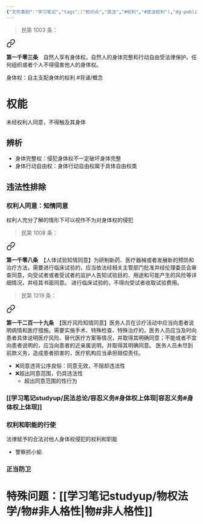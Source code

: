```yaml
---
{"文件类别":"学习笔记","tags":["知识点","民法","#权利","#民法权利"],"dg-publish":true,"permalink":"/学习笔记studyup/民法总论/身体权/","dgPassFrontmatter":true,"created":"2024-10-24T22:09:08.333+08:00","updated":"2024-11-13T19:43:13.407+08:00"}
---
```


>民第 1003 条：
<div class="transclusion internal-embed is-loaded"><a class="markdown-embed-link" href="/////#t1003" aria-label="Open link"><svg xmlns="http://www.w3.org/2000/svg" width="24" height="24" viewBox="0 0 24 24" fill="none" stroke="currentColor" stroke-width="2" stroke-linecap="round" stroke-linejoin="round" class="svg-icon lucide-link"><path d="M10 13a5 5 0 0 0 7.54.54l3-3a5 5 0 0 0-7.07-7.07l-1.72 1.71"></path><path d="M14 11a5 5 0 0 0-7.54-.54l-3 3a5 5 0 0 0 7.07 7.07l1.71-1.71"></path></svg></a><div class="markdown-embed">



**第一千零三条**　自然人享有身体权。自然人的身体完整和行动自由受法律保护。任何组织或者个人不得侵害他人的身体权。 

</div></div>


身体权：自主支配身体的权利 #背诵/概念 
# 权能
未经权利人同意，不得触及其身体
## 辨析
- 身体完整权：侵犯身体权不一定破坏身体完整
- 身体行动自由权：身体行动自由权属于具体自由权类
## 违法性排除
### 权利人同意：知情同意
权利人充分了解的情形下可以视作不为对身体权的侵犯
>民第 1008 条：
<div class="transclusion internal-embed is-loaded"><a class="markdown-embed-link" href="/////#t1008" aria-label="Open link"><svg xmlns="http://www.w3.org/2000/svg" width="24" height="24" viewBox="0 0 24 24" fill="none" stroke="currentColor" stroke-width="2" stroke-linecap="round" stroke-linejoin="round" class="svg-icon lucide-link"><path d="M10 13a5 5 0 0 0 7.54.54l3-3a5 5 0 0 0-7.07-7.07l-1.72 1.71"></path><path d="M14 11a5 5 0 0 0-7.54-.54l-3 3a5 5 0 0 0 7.07 7.07l1.71-1.71"></path></svg></a><div class="markdown-embed">



**第一千零八条**　【人体试验知情同意】为研制新药、医疗器械或者发展新的预防和治疗方法，需要进行临床试验的，应当依法经相关主管部门批准并经伦理委员会审查同意，向受试者或者受试者的监护人告知试验目的、用途和可能产生的风险等详细情况，并经其书面同意。
进行临床试验的，不得向受试者收取试验费用。 

</div></div>


>民第 1219 条：
<div class="transclusion internal-embed is-loaded"><a class="markdown-embed-link" href="/////#t1219" aria-label="Open link"><svg xmlns="http://www.w3.org/2000/svg" width="24" height="24" viewBox="0 0 24 24" fill="none" stroke="currentColor" stroke-width="2" stroke-linecap="round" stroke-linejoin="round" class="svg-icon lucide-link"><path d="M10 13a5 5 0 0 0 7.54.54l3-3a5 5 0 0 0-7.07-7.07l-1.72 1.71"></path><path d="M14 11a5 5 0 0 0-7.54-.54l-3 3a5 5 0 0 0 7.07 7.07l1.71-1.71"></path></svg></a><div class="markdown-embed">



**第一千二百一十九条**　【医疗风险知情同意】医务人员在诊疗活动中应当向患者说明病情和医疗措施。需要实施手术、特殊检查、特殊治疗的，医务人员应当及时向患者具体说明医疗风险、替代医疗方案等情况，并取得其明确同意；不能或者不宜向患者说明的，应当向患者的近亲属说明，并取得其明确同意。
医务人员未尽到前款义务，造成患者损害的，医疗机构应当承担赔偿责任。 

</div></div>
 
	
- ❌同意违背公序良俗：同意无效，不阻却违法性
- ❌超出同意范围，仍具违法性
	- 超出同意范围的性行为
### [[学习笔记studyup/民法总论/容忍义务#身体权上体现\|容忍义务#身体权上体现]]
### 权利和职能的行使
法律赋予的合法对他人身体权侵犯的权利和职能
- 警察抓小偷
### 正当防卫
# 特殊问题：[[学习笔记studyup/物权法学/物#非人格性\|物#非人格性]]